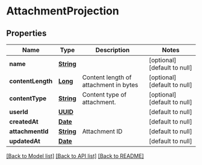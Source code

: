 # AttachmentProjection
## Properties

Name | Type | Description | Notes
------------ | ------------- | ------------- | -------------
**name** | [**String**](string) |  | [optional] [default to null]
**contentLength** | [**Long**](long) | Content length of attachment in bytes | [optional] [default to null]
**contentType** | [**String**](string) | Content type of attachment. | [optional] [default to null]
**userId** | [**UUID**](UUID) |  | [default to null]
**createdAt** | [**Date**](DateTime) |  | [default to null]
**attachmentId** | [**String**](string) | Attachment ID | [default to null]
**updatedAt** | [**Date**](DateTime) |  | [default to null]

[[Back to Model list]](../README#documentation-for-models) [[Back to API list]](../README#documentation-for-api-endpoints) [[Back to README]](../README)

